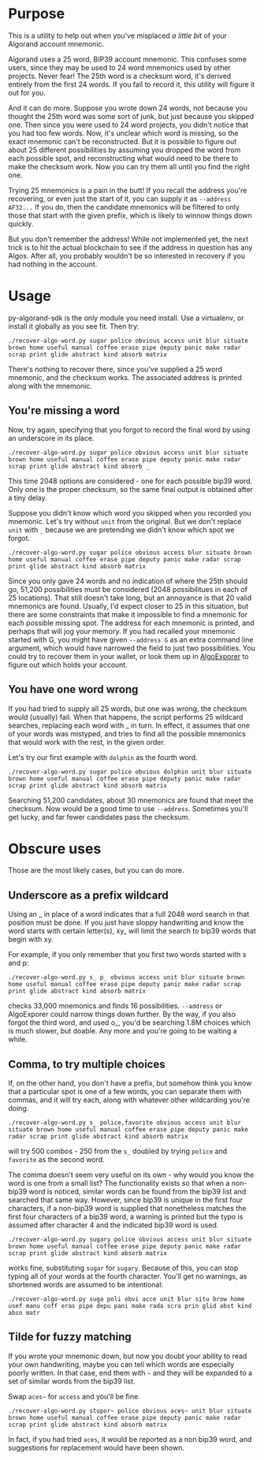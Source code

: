 # Purpose

This is a utility to help out when you've misplaced _a little bit_ of
your Algorand account mnemonic.

Algorand uses a 25 word, BIP39 account mnemonic.  This confuses some
users, since they may be used to 24 word mnemonics used by other
projects.  Never fear! The 25th word is a checksum word, it's derived
entirely from the first 24 words. If you fail to record it, this
utility will figure it out for you.

And it can do more. Suppose you wrote down 24 words, not because you
thought the 25th word was some sort of junk, but just because you
skipped one.  Then since you were used to 24 word projects, you didn't
notice that you had too few words.  Now, it's unclear which word is
missing, so the exact mnemonic can't be reconstructed. But it is
possible to figure out about 25 different possibilities by assuming
you dropped the word from each possible spot, and reconstructing what
would need to be there to make the checksum work.  Now you can try
them all until you find the right one.

Trying 25 mnemonics is a pain in the butt!  If you recall the address
you're recovering, or even just the start of it, you can supply it as
`--address AF32...` If you do, then the candidate mnemonics will be
filtered to only those that start with the given prefix, which is
likely to winnow things down quickly.

But you don't remember the address! While not implemented yet, the
next trick is to hit the actual blockchain to see if the address in
question has any Algos.  After all, you probably wouldn't be so
interested in recovery if you had nothing in the account.

# Usage

py-algorand-sdk is the only module you need install.  Use a
virtualenv, or install it globally as you see fit. Then try:

```
./recover-algo-word.py sugar police obvious access unit blur situate brown home useful manual coffee erase pipe deputy panic make radar scrap print glide abstract kind absorb matrix
```

There's nothing to recover there, since you've supplied a 25 word
mnemonic, and the checksum works. The associated address is printed
along with the mnemonic.

## You're missing a word

Now, try again, specifying that you forgot to record the final word by
using an underscore in its place.

```
./recover-algo-word.py sugar police obvious access unit blur situate brown home useful manual coffee erase pipe deputy panic make radar scrap print glide abstract kind absorb _
```

This time 2048 options are considered - one for each possible bip39
word. Only one is the proper checksum, so the same final output is
obtained after a tiny delay.

Suppose you didn't know which word you skipped when you recorded you
mnemonic.  Let's try without `unit` from the original. But we don't
replace `unit` with `_` because we are pretending we didn't know which
spot we forgot.

```
./recover-algo-word.py sugar police obvious access blur situate brown home useful manual coffee erase pipe deputy panic make radar scrap print glide abstract kind absorb matrix
```

Since you only gave 24 words and no indication of where the 25th
should go, 51,200 possibilities must be considered (2048 possibilitues
in each of 25 locations).  That still doesn't take long, but an
annoyance is that 20 valid mnemonics are found. Usually, I'd expect
closer to 25 in this situation, but there are some constraints that
make it impossible to find a mnemonic for each possible missing
spot. The address for each mnemonic is printed, and perhaps that will
jog your memory.  If you had recalled your mnemonic started with G,
you might have given `--address G` as an extra command line argument,
which would have narrowed the field to just two possibilities. You
could try to recover them in your wallet, or look them up in
[AlgoExporer](https://algoexplorer.io/) to figure out which holds your
account.

## You have one word wrong

If you had tried to supply all 25 words, but one was wrong, the
checksum would (usually) fail.  When that happens, the script performs
25 wildcard searches, replacing each word with _ in turn.  In effect,
it assumes that one of your words was mistyped, and tries to find all
the possible mnemonics that would work with the rest, in the given
order.

Let's try our first example with `dolphin` as the fourth word.

```
./recover-algo-word.py sugar police obvious dolphin unit blur situate brown home useful manual coffee erase pipe deputy panic make radar scrap print glide abstract kind absorb matrix
```

Searching 51,200 candidates, about 30 mnemonics are found that meet the
checksum.  Now would be a good time to use `--address`.  Sometimes
you'll get lucky, and far fewer candidates pass the checksum.

# Obscure uses

Those are the most likely cases, but you can do more.

## Underscore as a prefix wildcard

Using an _ in place of a word indicates that a full 2048 word search
in that position must be done.  If you just have sloppy handwriting
and know the word starts with certain letter(s), xy_ will limit the
search to bip39 words that begin with xy.

For example, if you only remember that you first two words started
with s and p:

```
./recover-algo-word.py s_ p_ obvious access unit blur situate brown home useful manual coffee erase pipe deputy panic make radar scrap print glide abstract kind absorb matrix
```

checks 33,000 mnemonics and finds 16 possibilities. `--address` or
AlgoExporer could narrow things down further.  By the way, if you also
forgot the third word, and used o_, you'd be searching 1.8M choices
which is much slower, but doable.  Any more and you're going to be
waiting a while.

## Comma, to try multiple choices

If, on the other hand, you don't have a prefix, but somehow think you
know that a particular spot is one of a few words, you can separate
them with commas, and it will try each, along with whatever other
wildcarding you're doing.

```
./recover-algo-word.py s_ police,favorite obvious access unit blur situate brown home useful manual coffee erase pipe deputy panic make radar scrap print glide abstract kind absorb matrix
```

will try 500 combos - 250 from the `s_` doubled by trying `police` and
`favorite` as the second word.


The comma doesn't seem very useful on its own - why would you know the
word is one from a small list?  The functionality exists so that when
a non-bip39 word is noticed, similar words can be found from the bip39
list and searched that same way. However, since bip39 is unique in the
first four characters, if a non-bip39 word is supplied that
nonetheless matches the first four characters of a bip39 word, a
warning is printed but the typo is assumed after character 4 and the
indicated bip39 word is used.

```
./recover-algo-word.py sugary police obvious access unit blur situate brown home useful manual coffee erase pipe deputy panic make radar scrap print glide abstract kind absorb matrix
```

works fine, substituting `sugar` for `sugary`.  Because of this, you
can stop typing all of your words at the fourth character. You'll get no
warnings, as shortened words are assumed to be intentional:

```
./recover-algo-word.py suga poli obvi acce unit blur situ brow home usef manu coff eras pipe depu pani make rada scra prin glid abst kind abso matr
```

## Tilde for fuzzy matching

If you wrote your mnemonic down, but now you doubt your ability to
read your own handwriting, maybe you can tell which words are
especially poorly written.  In that case, end them with `~` and they
will be expanded to a set of similar words from the bip39 list.

Swap `aces~` for `access` and you'll be fine.

```
./recover-algo-word.py stupor~ police obvious aces~ unit blur situate brown home useful manual coffee erase pipe deputy panic make radar scrap print glide abstract kind absorb matrix
```

In fact, if you had tried `aces`, it would be reported as a non bip39
word, and suggestions for replacement would have been shown.
